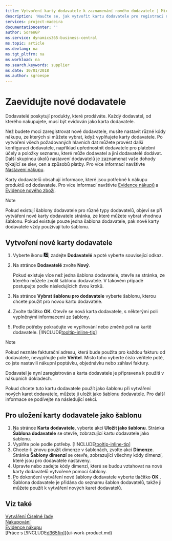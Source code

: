 ```yaml
---
title: Vytvoření karty dodavatele k zaznamenání nového dodavatele | Microsoft Docs
description: 'Naučte se, jak vytvořit kartu dodavatele pro registraci nového dodavatele.'
services: project-madeira
documentationcenter: ''
author: SorenGP
ms.service: dynamics365-business-central
ms.topic: article
ms.devlang: na
ms.tgt_pltfrm: na
ms.workload: na
ms.search.keywords: supplier
ms.date: 10/01/2018
ms.author: sgroespe
---
```

# <a name="register-new-vendors"></a>Zaevidujte nové dodavatele
Dodavatelé poskytují produkty, které prodáváte. Každý dodavatel, od kterého nakupujete, musí být evidován jako karta dodavatele.

Než budete moci zaregistrovat nové dodavatele, musíte nastavit různé kódy nákupu, ze kterých si můžete vybrat, když vyplňujete karty dodavatele. Po vytvoření všech požadovaných hlavních dat můžete provést další konfiguraci dodavatele, například upřednostnit dodavatele pro platební účely a položky seznamu, které může dodavatel a jiní dodavatelé dodávat. Další skupinou úkolů nastavení dodavatelů je zaznamenat vaše dohody týkající se slev, cen a způsobů platby. Pro více informací navštivte [Nastavení nákupu](purchasing-setup-purchasing.md).

Karty dodavatelů obsahují informace, které jsou potřebné k nákupu produktů od dodavatele. Pro více informací navštivte [Evidence nákupů](purchasing-how-record-purchases.md) a [Evidence nového zboží](inventory-how-register-new-items.md).

> [!NOTE]  
>   Pokud existují šablony dodavatele pro různé typy dodavatelů, objeví se při vytváření nové karty dodavatele stránka, ze které můžete vybrat vhodnou šablonu. Pokud existuje pouze jedna šablona dodavatele, pak nové karty dodavatele vždy používají tuto šablonu.

## <a name="to-create-a-new-vendor-card"></a>Vytvoření nové karty dodavatele
1. Vyberte ikonu ![Žárovky, která otevře funkci Řekněte mi](media/ui-search/search_small.png "Řekněte mi, co chcete dělat"), zadejte **Dodavatelé** a poté vyberte související odkaz.  
2. Na stránce **Dodavatelé** zvolte **Nový**.

    Pokud existuje více než jedna šablona dodavatele, otevře se stránka, ze kterého můžete zvolit šablonu dodavatele. V takovém případě postupujte podle následujících dvou kroků.
3. Na stránce **Vybrat šablonu pro dodavatele** vyberte šablonu, kterou chcete použít pro novou kartu dodavatele.
4. Zvolte tlačítko **OK**. Otevře se nová karta dodavatele, s některými poli vyplněnými informacemi ze šablony.
5. Podle potřeby pokračujte ve vyplňování nebo změně polí na kartě dodavatele. [!INCLUDE[tooltip-inline-tip](includes/tooltip-inline-tip_md.md)]

> [!NOTE]  
>   Pokud neznáte fakturační adresu, která bude použita pro každou fakturu od dodavatele, nevyplňujte pole **Věřitel**. Místo toho vyberte číslo věřitele poté, co jste nastavili nákupní poptávku, objednávku nebo záhlaví faktury.

Dodavatel je nyní zaregistrován a karta dodavatele je připravena k použití v nákupních dokladech.

Pokud chcete tuto kartu dodavatele použít jako šablonu při vytváření nových karet dodavatele, můžete ji uložit jako šablonu dodavatele. Pro další informace se podívejte na následující sekci.

## <a name="to-save-the-vendor-card-as-a-template"></a>Pro uložení karty dodavatele jako šablonu
1. Na stránce **Karta dodavatele**, vyberte akci **Uložit jako šablonu**. Stránka **Šablona dodavatele** se otevře, zobrazující kartu dodavatele jako šablonu.
2. Vyplňte pole podle potřeby. [!INCLUDE[tooltip-inline-tip](includes/tooltip-inline-tip_md.md)]
3. Chcete-li znovu použít dimenze v šablonách, zvolte akci **Dimenze**. Stránka **Šablony dimenzí** se otevře, zobrazující všechny kódy dimenzí, které jsou pro dodavatele nastaveny.
4. Upravte nebo zadejte kódy dimenzí, které se budou vztahovat na nové karty dodavatelů vytvořené pomocí šablony.
5. Po dokončení vytváření nové šablony dodavatele vyberte tlačítko **OK** .  
   Šablona dodavatele je přidána do seznamu šablon dodavatelů, takže ji můžete použít k vytváření nových karet dodavatelů.

## <a name="see-also"></a>Viz také
[Vytváření Číselné řady](ui-create-number-series.md)  
[Nakupování](purchasing-manage-purchasing.md)  
[Evidence nákupu](purchasing-how-record-purchases.md)   
[Práce s [!INCLUDE[d365fin](includes/d365fin_md.md)]](ui-work-product.md)  
